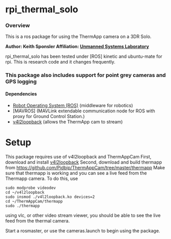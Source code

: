 # rpi_thermal_solo

### Overview

This is a ros package for using the ThermApp camera on a 3DR Solo.

**Author: Keith Sponsler
Affiliation: [Unmanned Systems Laboratory](https://unmanned.tamu.edu/)**

rpi_thermal_solo has been tested under [ROS] kinetic and ubuntu-mate for rpi. This is research code and it changes frequently.

### This package also includes support for point grey cameras and GPS logging

#### Dependencies

- [Robot Operating System (ROS)](http://wiki.ros.org) (middleware for robotics)
- [MAVROS] (MAVLink extendable communication node for ROS with proxy for Ground Control Station.)
- [v4l2loopback](https://github.com/Pidbip/ThermAppCam/tree/master/thermapp) (allows the ThermApp cam to stream)


# Setup
This package requires use of v4l2loopback and ThermAppCam 
First, download and install [v4l2loopback](https://github.com/Pidbip/ThermAppCam/tree/master/thermapp)
Second, download and build thermapp from https://github.com/Pidbip/ThermAppCam/tree/master/thermapp
Make sure that thermapp is working and you can see a live feed from the Thermapp camera. To do this, use
```
sudo modprobe videodev
cd ~/v4l2loopback
sudo insmod ./v4l2loopback.ko devices=2
cd ~/ThermAppCam/thermapp
sudo ./thermapp
```
using vlc, or other video stream viewer, you should be able to see the live feed from the thermal camera.

Start a rosmaster, or use the cameras.launch to begin using the package.
